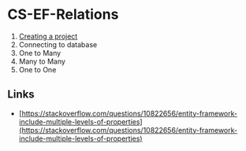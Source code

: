 # CS-EF-Relations
1. [Creating a project](https://github.com/mikolajsemeniuk/CS-EF-Relations/tree/Creating-a-project)
1. Connecting to database
1. One to Many
1. Many to Many
1. One to One

## Links
* [https://stackoverflow.com/questions/10822656/entity-framework-include-multiple-levels-of-properties](https://stackoverflow.com/questions/10822656/entity-framework-include-multiple-levels-of-properties)
